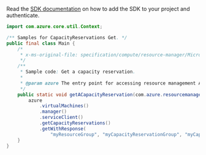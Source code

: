 Read the [SDK documentation](https://github.com/Azure/azure-sdk-for-java/blob/azure-resourcemanager_2.11.0/sdk/resourcemanager/azure-resourcemanager/README.md) on how to add the SDK to your project and authenticate.

```java
import com.azure.core.util.Context;

/** Samples for CapacityReservations Get. */
public final class Main {
    /*
     * x-ms-original-file: specification/compute/resource-manager/Microsoft.Compute/stable/2021-07-01/examples/compute/GetACapacityReservation.json
     */
    /**
     * Sample code: Get a capacity reservation.
     *
     * @param azure The entry point for accessing resource management APIs in Azure.
     */
    public static void getACapacityReservation(com.azure.resourcemanager.AzureResourceManager azure) {
        azure
            .virtualMachines()
            .manager()
            .serviceClient()
            .getCapacityReservations()
            .getWithResponse(
                "myResourceGroup", "myCapacityReservationGroup", "myCapacityReservation", null, Context.NONE);
    }
}
```
